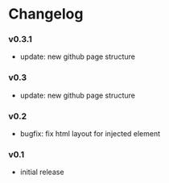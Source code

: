 # Changelog

### v0.3.1
- update: new github page structure

### v0.3
- update: new github page structure

### v0.2
- bugfix: fix html layout for injected element

### v0.1
- initial release
